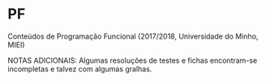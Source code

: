 # PF
Conteúdos de Programação Funcional (2017/2018, Universidade do Minho, MIEI)

NOTAS ADICIONAIS: Algumas resoluções de testes e fichas encontram-se incompletas e talvez com algumas gralhas. 
